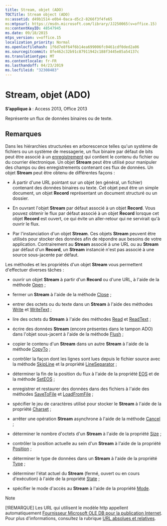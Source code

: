 ```yaml
---
title: Stream, objet (ADO)
TOCTitle: Stream object (ADO)
ms:assetid: d49b1514-e0b4-0aca-d5c2-8266f3f4fe65
ms:mtpsurl: https://msdn.microsoft.com/library/JJ250065(v=office.15)
ms:contentKeyID: 48547945
ms.date: 09/18/2015
mtps_version: v=office.15
localization_priority: Normal
ms.openlocfilehash: 1f6d7e8f64f6b14ea699006fc0461cdf0ded2a06
ms.sourcegitcommit: 8fe462c32b91c87911942c188f3445e85a54137c
ms.translationtype: MT
ms.contentlocale: fr-FR
ms.lasthandoff: 04/23/2019
ms.locfileid: "32308483"
---
```

# <a name="stream-object-ado"></a>Stream, objet (ADO)


**S’applique à** : Access 2013, Office 2013

Représente un flux de données binaires ou de texte.

## <a name="remarks"></a>Remarques

Dans les hiérarchies structurées en arborescence telles qu'un système de fichiers ou un système de messagerie, un flux binaire par défaut de bits peut être associé à un [enregistrement](record-object-ado.md) qui contient le contenu du fichier ou du courrier électronique. Un objet **Stream** peut être utilisé pour manipuler des champs ou des enregistrements contenant ces flux de données. Un objet **Stream** peut être obtenu de différentes façons :

  - À partir d'une URL pointant sur un objet (en général, un fichier) contenant des données binaires ou texte. Cet objet peut être un simple document, un objet **Record** représentant un document structuré ou un dossier.

  - En ouvrant l'objet **Stream** par défaut associé à un objet **Record**. Vous pouvez obtenir le flux par défaut associé à un objet **Record** lorsque cet objet **Record** est ouvert, ce qui évite un aller-retour qui ne servirait qu'à ouvrir le flux.

  - Par l'instanciation d'un objet **Stream**. Ces objets **Stream** peuvent être utilisés pour stocker des données afin de répondre aux besoins de votre application. Contrairement au **Stream** associé à une URL ou au **Stream** par défaut d'un **Record**, un **Stream** instancié n'est pas associé à une source sous-jacente par défaut.

Les méthodes et les propriétés d'un objet **Stream** vous permettent d'effectuer diverses tâches :

  - ouvrir un objet **Stream** à partir d'un **Record** ou d'une URL, à l'aide de la méthode [Open](open-method-ado-stream.md) ;

  - fermer un **Stream** à l'aide de la méthode [Close](close-method-ado.md) ;

  - entrer des octets ou du texte dans un **Stream** à l'aide des méthodes [Write](write-method-ado.md) et [WriteText](writetext-method-ado.md) ;

  - lire des octets du **Stream** à l'aide des méthodes [Read](read-method-ado.md) et [ReadText](readtext-method-ado.md) ;

  - écrire des données **Stream** (encore présentes dans le tampon ADO) dans l'objet sous-jacent à l'aide de la méthode [Flush](flush-method-ado.md) ;

  - copier le contenu d'un **Stream** dans un autre **Stream** à l'aide de la méthode [CopyTo](copyto-method-ado.md) ;

  - contrôler la façon dont les lignes sont lues depuis le fichier source avec la méthode [SkipLine](skipline-method-ado.md) et la propriété [LineSeparator](lineseparator-property-ado.md) ;

  - déterminer la fin de la position du flux à l'aide de la propriété [EOS](eos-property-ado.md) et de la méthode [SetEOS](seteos-method-ado.md) ;

  - enregistrer et restaurer des données dans des fichiers à l'aide des méthodes [SaveToFile](savetofile-method-ado.md) et [LoadFromFile](loadfromfile-method-ado.md) ;

  - spécifier le jeu de caractères utilisé pour stocker le **Stream** à l'aide de la propriété [Charset](charset-property-ado.md) ;

  - arrêter une opération **Stream** asynchrone à l'aide de la méthode [Cancel](cancel-method-ado.md) ;

  - déterminer le nombre d'octets d'un **Stream** à l'aide de la propriété [Size](https://docs.microsoft.com/office/vba/access/concepts/miscellaneous/size-property-ado-stream) ;

  - contrôler la position actuelle au sein d'un **Stream** à l'aide de la propriété [Position](position-property-ado.md) ;

  - déterminer le type de données dans un **Stream** à l'aide de la propriété [Type](type-property-ado-stream.md) ;

  - déterminer l'état actuel du **Stream** (fermé, ouvert ou en cours d'exécution) à l'aide de la propriété [State](state-property-ado.md) ;

  - spécifier le mode d'accès au **Stream** à l'aide de la propriété [Mode](mode-property-ado.md).

> [!NOTE]
> [!REMARQUE] Les URL qui utilisent le modèle http appellent automatiquement [Fournisseur Microsoft OLE DB pour la publication Internet](microsoft-ole-db-provider-for-internet-publishing.md). Pour plus d'informations, consultez la rubrique [URL absolues et relatives](absolute-and-relative-urls.md).


